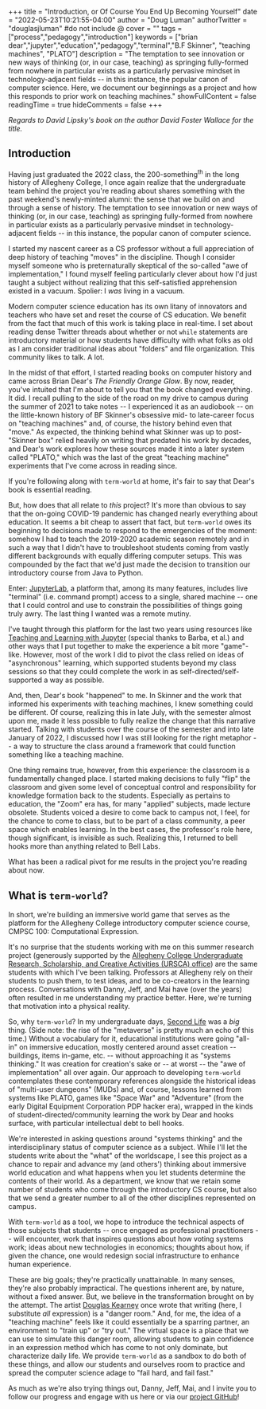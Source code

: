 +++
title = "Introduction, or Of Course You End Up Becoming Yourself"
date = "2022-05-23T10:21:55-04:00"
author = "Doug Luman"
authorTwitter = "douglasjluman" #do not include @
cover = ""
tags = ["process","pedagogy","introduction"]
keywords = ["brian dear","jupyter","education","pedagogy","terminal","B.F Skinner", "teaching machines", "PLATO"]
description = "The temptation to see innovation or new ways of thinking (or, in our case, teaching) as springing fully-formed from nowhere in particular exists as a particularly pervasive mindset in technology-adjacent fields -- in this instance, the popular canon of computer science. Here, we document our beginnings as a project and how this responds to prior work on teaching machines."
showFullContent = false
readingTime = true
hideComments = false
+++

_Regards to David Lipsky's book on the author David Foster Wallace for the title._

## Introduction

Having just graduated the 2022 class, the 200-something<sup>th</sup> in the long history of Allegheny College, I once again realize that the undergraduate team behind the project you're reading
about shares something with the past weekend's newly-minted alumni: the sense that we build on and through a sense of history. The temptation to see innovation or new ways of thinking
(or, in our case, teaching) as springing fully-formed from nowhere in particular exists as a particularly pervasive mindset in technology-adjacent fields -- in this instance, the popular
canon of computer science.

I started my nascent career as a CS professor without a full appreciation of deep history of teaching "moves" in the discipline. Though I consider myself someone who is preternaturally 
skeptical of the so-called "awe of implementation," I found myself feeling particularly clever about how I'd just taught a subject without realizing that this self-satisfied 
apprehension existed in a vacuum. Spolier: I _was_ living in a vacuum. 

Modern computer science education has its own litany of innovators and teachers who have set and reset the course of CS education. We benefit from the fact that much of this work 
is taking place in real-time. I set about reading dense Twitter threads about whether or not `while` statements are introductory material or how students have difficulty 
with what folks as old as I am consider traditional ideas about "folders" and file organization. This community likes to talk. A lot.

In the midst of that effort, I started reading books on computer history and came across Brian Dear's _The Friendly Orange Glow_. By now, reader, you've intuited that I'm about
to tell you that the book changed everything. It did. I recall pulling to the side of the road on my drive to campus during the summer of 2021 to take notes -- I experienced it as
an audiobook -- on the little-known history of BF Skinner's obsessive mid- to late-career focus on "teaching machines" and, of course, the history behind even that "move." As
expected, the thinking behind what Skinner was up to post-"Skinner box" relied heavily on writing that predated his work by decades, and Dear's work explores how these sources
made it into a later system called "PLATO," which was the last of the great "teaching machine" experiments that I've come across in reading since.

If you're following along with `term-world` at home, it's fair to say that Dear's book is essential reading.

But, how does that all relate to _this_ project? It's more than obvious to say that the on-going COVID-19 pandemic has changed nearly everything about education. It seems a bit
cheap to assert that fact, but `term-world` owes its beginning to decisions made to respond to the emergencies of the moment: somehow I had to teach the 2019-2020 academic
season remotely and in such a way that I didn't have to troubleshoot students coming from vastly different backgrounds with equally differing computer setups. This was compounded
by the fact that we'd just made the decision to transition our introductory course from Java to Python.

Enter: [JupyterLab](https://jupyter.org/), a platform that, among its many features, includes live "terminal" (i.e. command prompt) access to a single, shared machine -- one that
I could control and use to constrain the possibilities of things going truly awry. The last thing I wanted was a remote mutiny.

I've taught through this platform for the last two years using resources like [Teaching and Learning with Jupyter](https://jupyter4edu.github.io/jupyter-edu-book/) (special thanks
to Barba, et al.) and other ways that I put together to make the experience a bit more "game"-like. However, most of the work I did to pivot the class relied on ideas of
"asynchronous" learning, which supported students beyond my class sessions so that they could complete the work in as self-directed/self-supported a way as possible.

And, then, Dear's book "happened" to me. In Skinner and the work that informed his experiments with teaching machines, I knew something could be different. Of course, realizing
this in late July, with the semester almost upon me, made it less possible to fully realize the change that this narrative started. Talking with students over the course
of the semester and into late January of 2022, I discussed how I was still looking for the right metaphor -- a way to structure the class around a framework that could function
something like a teaching machine.

One thing remains true, however, from this experience: the classroom is a fundamentally changed place. I started making decisions to fully "flip" the classroom and given some
level of conceptual control and responsibility for knowledge formation back to the students. Especially as pertains to education, the "Zoom" era has, for many "applied" subjects,
made lecture obsolete. Students voiced a desire to come back to campus not, I feel, for the chance to come to class, but to be part of a class community, a peer space
which enables learning. In the best cases, the professor's role here, though significant, is invisible as such. Realizing this, I returned to bell hooks more than anything 
related to Bell Labs.

What has been a radical pivot for me results in the project you're reading about now.

## What is `term-world`?

In short, we're building an immersive world game that serves as the platform for the Allegheny College introductory computer science course, CMPSC 100: Computational Expression.

It's no surprise that the students working with me on this summer research project (generously supported by the [Allegheny College Undergraduate Research, Scholarship, and Creative
Activities (URSCA) office](https://sites.allegheny.edu/research/examples-of-ursca-at-allegheny/)) are the same students with which I've been talking. Professors at Allegheny
rely on their students to push them, to test ideas, and to be co-creators in the learning process. Conversations with Danny, Jeff, and Mai have (over the years) often resulted
in me understanding my practice better. Here, we're turning that motivation into a physical reality.

So, why `term-world`? In my undergraduate days, [Second Life](https://secondlife.com/) was a _big_ thing. (Side note: the rise of the "metaverse" is pretty much an echo
of this time.) Without a vocabulary for it, educational institutions were going "all-in" on immersive education, mostly centered around asset creation -- buildings, items in-game,
etc. -- without approaching it as "systems thinking." It was creation for creation's sake or -- at worst -- the "awe of implementation" all over again. Our approach to developing 
`term-world` contemplates these contemporary references alongside the historical ideas of "multi-user dungeons" (MUDs) and, of course, lessons learned from systems like PLATO, 
games like "Space War" and "Adventure" (from the early Digital Equipment Corporation PDP hacker era), wrapped in the kinds of student-directed/community learning the work by Dear and
hooks surface, with particular intellectual debt to bell hooks.

We're interested in asking questions around "systems thinking" and the interdisciplinary status of computer science as a subject. While I'll let the students write about the
"what" of the worldscape, I see this project as a chance to repair and advance my (and others') thinking about immersive world education and what happens when you let students
determine the contents of their world. As a department, we know that we retain some number of students who come through the introductory CS course, but also that 
we send a greater number to all of the other disciplines represented on campus. 

With `term-world` as a tool, we hope to introduce the technical aspects of those subjects that students -- once engaged as professional practitioners -- will encounter, work
that inspires questions about how voting systems work; ideas about new technologies in economics; thoughts about how, if given the chance, one would redesign social infrastructure
to enhance human experience.

These are big goals; they're practically unattainable. In many senses, they're also probably impractical. The questions inherent are, by nature, without a fixed answer. But, we
believe in the transformation brought on by the attempt. The artist [Douglas Kearney](https://www.douglaskearney.com/) once wrote that writing (here, I substitute _all_ expression) is a "danger room." And, for me, the idea of a 
"teaching machine" feels like it could essentially be a sparring partner, an environment to "train up" or "try out." The virtual space is a place that we can use to simulate
this danger room, allowing students to gain confidence in an expression method which has come to not only dominate, but characterize daily life. We provide `term-world` as a sandbox
to do both of these things, and allow our students and ourselves room to practice and spread the computer science adage to "fail hard, and fail fast."

As much as we're also trying things out, Danny, Jeff, Mai, and I invite you to follow our progress and engage with us here or via our 
[project GitHub](https://github.com/term-worldhttps://github.com/term-world)!
